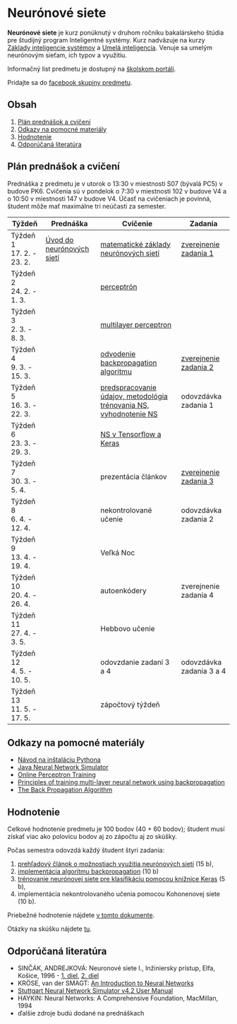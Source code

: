 # Neurónové siete

**Neurónové siete** je kurz ponúknutý v druhom ročníku bakalárskeho štúdia pre študijný program Inteligentné systémy. Kurz nadväzuje na kurzy [Základy inteligencie systémov](http://www.cloudai.sk/courses-zis/) a [Umelá inteligencia](http://www.cloudai.sk/umela-inteligencia/). Venuje sa umelým neurónovým sieťam, ich typov a využitiu.

Informačný list predmetu je dostupný na [školskom portáli](https://maisportal.tuke.sk/portal/studijneProgramy.mais).

Pridajte sa do [facebook skupiny predmetu](https://www.facebook.com/groups/2627782910654322/).

## Obsah
1. [Plán prednášok a cvičení](#plan)
2. [Odkazy na pomocné materiály](#links)
3. [Hodnotenie](#grading)
4. [Odporúčaná literatúra](#textbooks)

## Plán prednášok a cvičení <a name="plan"></a>

Prednáška z predmetu je v utorok o 13:30 v miestnosti S07 (bývalá PC5) v budove PK6. Cvičenia sú v pondelok o 7:30 v miestnosti 102 v budove V4 a o 10:50 v miestnosti 147 v budove V4. Účasť na cvičeniach je povinná, študent môže mať maximálne tri neúčasti za semester.

| Týždeň                       | Prednáška | Cvičenie                                                           | Zadania                  |
|------------------------------|-----------|--------------------------------------------------------------------|--------------------------|
| Týždeň 1<br>17. 2. - 23. 2.  | [Úvod do neurónových sietí](lectures/Lecture01-Introduction-to-Neural-Networks.pdf)           | [matematické základy neurónových sietí](labs/lab01-maths.pdf)         | [zverejnenie zadania 1](assignments/assignment1.md)    |
| Týždeň 2<br>24. 2. - 1. 3.   |           | [perceptrón](labs/lab02-perceptron.ipynb)                          |                          |
| Týždeň 3<br>2. 3. - 8. 3.    |           | [multilayer perceptron](labs/lab03-multilayer-perceptron.ipynb)    |                          |
| Týždeň 4<br>9. 3. - 15. 3.   |           | [odvodenie backpropagation algoritmu](https://brilliant.org/wiki/backpropagation/)                                | [zverejnenie zadania 2](assignments/assignment2.md)    |
| Týždeň 5<br>16. 3. - 22. 3.  |           | [predspracovanie údajov, metodológia trénovania NS, vyhodnotenie NS](labs/lab05-training-methodology.ipynb) | odovzdávka zadania 1     |
| Týždeň 6<br>23. 3. - 29. 3.  |           | [NS v Tensorflow a Keras](labs/lab06-tensorflow-and-keras.ipynb)                                            |                          |
| Týždeň 7<br>30. 3. - 5. 4.   |           | prezentácia článkov                                                | [zverejnenie zadania 3](assignments/assignment3.md)    |
| Týždeň 8<br>6. 4. - 12. 4.   |           | nekontrolované učenie                                              | odovzdávka zadania 2     |
| Týždeň 9<br>13. 4. - 19. 4.  |           | Veľká Noc                                                          |                          |
| Týždeň 10<br>20. 4. - 26. 4. |           | autoenkódery                                                       | zverejnenie zadania 4    |
| Týždeň 11<br>27. 4. - 3. 5.  |           | Hebbovo učenie                                                     |                          |
| Týždeň 12<br>4. 5. - 10. 5.  |           | odovzdanie zadaní 3 a 4                                            | odovzdávka zadania 3 a 4 |
| Týždeň 13<br>11. 5. - 17. 5. |           | zápočtový týždeň                                                   |                          |

## Odkazy na pomocné materiály <a name="links"></a>
* [Návod na inštaláciu Pythona](labs/lab00-getting-started.md)
* [Java Neural Network Simulator](http://www.ra.cs.uni-tuebingen.de/software/JavaNNS/welcome_e.html?fbclid=IwAR3abC_9BxqT_dxwxxD5Qq8uzBY9sIUcnm2_d36JHIrx1k2i4Y1DBm-bVEA)
* [Online Perceptron Training](https://www.cs.utexas.edu/~teammco/misc/perceptron/?fbclid=IwAR1qWNnD9VUoORzx5y0H7_lqo028lquC_B00CCsQelNAInh6GSelRM6YYTQ)
* [Principles of training multi-layer neural network using backpropagation](http://home.agh.edu.pl/~vlsi/AI/backp_t_en/backprop.html)
* [The Back Propagation Algorithm](lectures/The_Back_Propagation_Algorithm.pdf)

## Hodnotenie <a name="grading"></a>

Celkové hodnotenie predmetu je 100 bodov (40 + 60 bodov); študent musí získať viac ako polovicu bodov aj zo zápočtu aj zo skúšky.

Počas semestra odovzdá každý študent štyri zadania:

1. [prehľadový článok o možnostiach využitia neurónových sietí](assignments/assignment1.md) (15 b),
2. [implementácia algoritmu backpropagation](assignments/assignment2.md) (10 b)
3. [trénovanie neurónovej siete pre klasifikáciu pomocou knižnice Keras](assignments/assignment3.md) (5 b),
4. implementácia nekontrolovaného učenia pomocou Kohonenovej siete (10 b).

Priebežné hodnotenie nájdete [v tomto dokumente](https://docs.google.com/spreadsheets/d/1L86NKW3RjyRSYsCOR5Fwe9VssCVYbkIjRHbMLBWxlBg/edit?usp=sharing).

Otázky na skúšku nájdete [tu](exam/otazky_ZNS_skuska.pdf).

## Odporúčaná literatúra <a name="textbooks"></a>

* SINČÁK, ANDREJKOVÁ: Neuronové siete I., Inžiniersky prístup, Elfa, Košice, 1996 - [1. diel](lectures/Neuronove_siete_1.pdf), [2. diel](lectures/Neuronove_siete_2.pdf)
* KRÖSE, van der SMAGT: [An Introduction to Neural Networks](lectures/An_Introduction_to_Neural_Networks.pdf)
* [Stuttgart Neural Network Simulator v4.2 User Manual](lectures/SNNS_v4.2._Manual.pdf)
* HAYKIN: Neural Networks: A Comprehensive Foundation, MacMillan, 1994
* ďalšie zdroje budú dodané na prednáškach